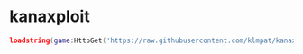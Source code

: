 # kanaxploit

```lua
loadstring(game:HttpGet('https://raw.githubusercontent.com/klmpat/kanaxploit/refs/heads/main/source.lua'))()
```
